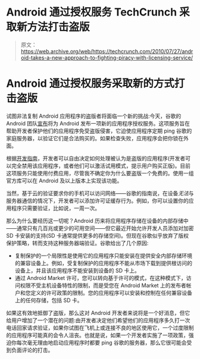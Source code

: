 # Android 通过授权服务 TechCrunch 采取新方法打击盗版

> 原文：<https://web.archive.org/web/https://techcrunch.com/2010/07/27/android-takes-a-new-approach-to-fighting-piracy-with-licensing-service/>

# Android 通过授权服务采取新的方式打击盗版

试图非法复制 Android 应用程序的盗版者将面临一个新的挑战:今天，谷歌的 Android 团队[宣布](https://web.archive.org/web/20221206110825/http://android-developers.blogspot.com/2010/07/licensing-service-for-android.html)将为 Android 发布一项新的应用程序授权服务。这项服务旨在帮助开发者保护他们的应用程序免受盗版侵害，它迫使应用程序定期 ping 谷歌的家庭服务器，以验证它们是合法购买的。如果检查失败，应用程序会把你锁在外面。

根据[开发指南](https://web.archive.org/web/20221206110825/http://developer.android.com/guide/publishing/licensing.html)，开发者可以自由决定如何处理被认为是盗版的应用程序(开发者可以完全禁用该应用程序，或者他们可以激活试用模式，提示用户购买正版)。目前这项服务只能使用付费应用，尽管我不确定你为什么要盗版一个免费的。使用一组官方库可以在 Android 及以上版本上实现该功能。

当然，基于云的验证要求你的手机可以访问网络——谷歌的指南说，在设备*无法*与服务器通信的情况下，开发者可以添加许可证缓存行为。例如，你可以设置你的应用程序只需要验证，比如说，一周一次。

那么为什么要经历这一切呢？Android 历来将应用程序存储在设备的内部存储中——通常只有几百兆或更少的可用空间——但它最近开始允许开发人员添加对加密 SD 卡安装的支持(SD 卡通常提供更多的存储空间)。但现在谷歌似乎放弃了版权保护策略，转而支持这种服务器端验证。谷歌给出了几个原因:

*   复制保护的一个局限性是使用它的应用程序只能安装在提供安全内部存储环境的兼容设备上。例如，受复制保护的应用程序不能从市场下载到提供根访问的设备上，并且该应用程序不能安装到设备的 SD 卡上。
*   通过 Android Market 许可，您可以转向基于许可的模式，在这种模式下，访问权限不受主机设备特性的限制，而是受您在 Android Market 上的发布者帐户和您定义的许可政策的限制。您的应用程序可以安装和控制在任何兼容设备上的任何存储，包括 SD 卡。

如果这有效地抵御了盗版，那么这对 Android 开发者来说将是一个好消息，但它给用户增加了一个潜在的问题:由开发者决定他们希望他们的应用程序多久打一次电话回家请求验证，如果你试图在飞机上或连接不良的地区使用它，一个过度限制的应用程序可能真的会令人沮丧。也就是说，如果一个开发者实施了一项政策，强迫你每次毫无理由地启动应用程序时都要 ping 谷歌的服务器，那么它很可能会受到负面评论的打击。